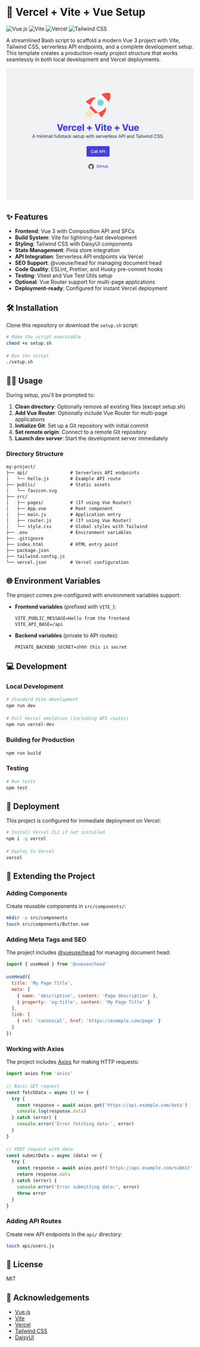 # 🚀 Vercel + Vite + Vue Setup

![Vue.js](https://img.shields.io/badge/Vue.js-3.4.0-4FC08D?style=flat-square&logo=vue.js)
![Vite](https://img.shields.io/badge/Vite-5.0.0-646CFF?style=flat-square&logo=vite)
![Vercel](https://img.shields.io/badge/Vercel-Ready-000000?style=flat-square&logo=vercel)
![Tailwind CSS](https://img.shields.io/badge/Tailwind_CSS-3.3.0-38B2AC?style=flat-square&logo=tailwind-css)

A streamlined Bash script to scaffold a modern Vue 3 project with Vite, Tailwind CSS, serverless API endpoints, and a complete development setup. This template creates a production-ready project structure that works seamlessly in both local development and Vercel deployments.

<p align="center">
  <img src="https://raw.githubusercontent.com/peterbenoit/vvv-init/main/screenshots/preview.png" alt="Project Preview" width="600">
</p>

## ✨ Features

- **Frontend**: Vue 3 with Composition API and SFCs
- **Build System**: Vite for lightning-fast development
- **Styling**: Tailwind CSS with DaisyUI components
- **State Management**: Pinia store integration
- **API Integration**: Serverless API endpoints via Vercel
- **SEO Support**: @vueuse/head for managing document head
- **Code Quality**: ESLint, Prettier, and Husky pre-commit hooks
- **Testing**: Vitest and Vue Test Utils setup
- **Optional**: Vue Router support for multi-page applications
- **Deployment-ready**: Configured for instant Vercel deployment

## 🛠️ Installation

Clone this repository or download the `setup.sh` script:

```bash
# Make the script executable
chmod +x setup.sh

# Run the script
./setup.sh
```

## 👨‍💻 Usage

During setup, you'll be prompted to:

1. **Clean directory**: Optionally remove all existing files (except setup.sh)
2. **Add Vue Router**: Optionally include Vue Router for multi-page applications
3. **Initialize Git**: Set up a Git repository with initial commit
4. **Set remote origin**: Connect to a remote Git repository
5. **Launch dev server**: Start the development server immediately

### Directory Structure

```
my-project/
├── api/                # Serverless API endpoints
│   └── hello.js        # Example API route
├── public/             # Static assets
│   └── favicon.svg
├── src/
│   ├── pages/          # (If using Vue Router)
│   ├── App.vue         # Root component
│   ├── main.js         # Application entry
│   ├── router.js       # (If using Vue Router)
│   └── style.css       # Global styles with Tailwind
├── .env                # Environment variables
├── .gitignore
├── index.html          # HTML entry point
├── package.json
├── tailwind.config.js
└── vercel.json         # Vercel configuration
```

## 🌐 Environment Variables

The project comes pre-configured with environment variables support:

- **Frontend variables** (prefixed with `VITE_`):
  ```
  VITE_PUBLIC_MESSAGE=Hello from the frontend
  VITE_API_BASE=/api
  ```

- **Backend variables** (private to API routes):
  ```
  PRIVATE_BACKEND_SECRET=shhh this is secret
  ```

## 💻 Development

### Local Development

```bash
# Standard Vite development
npm run dev

# Full Vercel emulation (including API routes)
npm run vercel-dev
```

### Building for Production

```bash
npm run build
```

### Testing

```bash
# Run tests
npm test
```

## 🚢 Deployment

This project is configured for immediate deployment on Vercel:

```bash
# Install Vercel CLI if not installed
npm i -g vercel

# Deploy to Vercel
vercel
```

## 🧩 Extending the Project

### Adding Components

Create reusable components in `src/components/`:

```bash
mkdir -p src/components
touch src/components/Button.vue
```

### Adding Meta Tags and SEO

The project includes [@vueuse/head](https://github.com/vueuse/head) for managing document head:

```js
import { useHead } from '@vueuse/head'

useHead({
  title: 'My Page Title',
  meta: [
    { name: 'description', content: 'Page description' },
    { property: 'og:title', content: 'My Page Title' }
  ],
  link: [
    { rel: 'canonical', href: 'https://example.com/page' }
  ]
})
```

### Working with Axios

The project includes [Axios](https://axios-http.com/) for making HTTP requests:

```js
import axios from 'axios'

// Basic GET request
const fetchData = async () => {
  try {
    const response = await axios.get('https://api.example.com/data')
    console.log(response.data)
  } catch (error) {
    console.error('Error fetching data:', error)
  }
}

// POST request with data
const submitData = async (data) => {
  try {
    const response = await axios.post('https://api.example.com/submit', data)
    return response.data
  } catch (error) {
    console.error('Error submitting data:', error)
    throw error
  }
}
```

### Adding API Routes

Create new API endpoints in the `api/` directory:

```bash
touch api/users.js
```

## 📄 License

MIT

## 🙏 Acknowledgements

- [Vue.js](https://vuejs.org/)
- [Vite](https://vitejs.dev/)
- [Vercel](https://vercel.com/)
- [Tailwind CSS](https://tailwindcss.com/)
- [DaisyUI](https://daisyui.com/)
